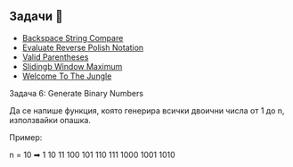 ## Задачи 💮
- [Backspace String Compare](https://leetcode.com/problems/backspace-string-compare/description/)
- [Evaluate Reverse Polish Notation](https://leetcode.com/problems/evaluate-reverse-polish-notation/description/)
- [Valid Parentheses](https://leetcode.com/problems/valid-parentheses/description/)
- [Slidingb Window Maximum](https://leetcode.com/problems/sliding-window-maximum/description/)
- [Welcome To The Jungle](https://www.hackerrank.com/contests/practice-4-sda/challenges/welcome-to-the-jungle)

Задача 6:
Generate Binary Numbers

Да се напише функция, която генерира всички двоични числа от 1 до n, използвайки опашка.

Пример:

n = 10 ➡ 1 10 11 100 101 110 111 1000 1001 1010
